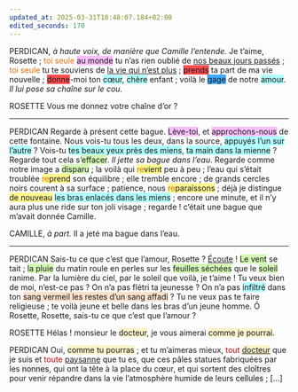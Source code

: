 ```yaml
---
updated_at: 2025-03-31T18:48:07.184+02:00
edited_seconds: 170
---
```

PERDICAN, *à haute voix, de manière que Camille l’entende.*
Je t’aime, Rosette ; <font color="#e36c09">toi seule</font> <span style="background:#fdbfff">au monde</span> tu n’as rien oublié de <u>nos beaux jours passés</u> ; <font color="#e36c09">toi seule</font> tu te souviens de <u>la vie qui n’est plus</u> ; <span style="background:#ff4d4f">prends</span> ta part de ma vie nouvelle ; <span style="background:#ff4d4f">donne</span>-moi ton <span style="background:#b1ffff">cœur</span>, <span style="background:#b1ffff">chère</span> enfant ; voilà le <span style="background:#40a9ff">gage</span> de notre <span style="background:#b1ffff">amour</span>. *Il lui pose sa chaîne sur le cou.* 

ROSETTE 
Vous me donnez votre chaîne d’or ? 

<hr>

PERDICAN
Regarde à présent cette bague. <span style="background:#fdbfff">Lève-toi</span>, et <span style="background:#fdbfff">approchons-nous</span> de cette fontaine. Nous vois-tu tous les deux, dans la source, <span style="background:#b1ffff">appuyés l’un sur l’autre</span> ? Vois-tu <span style="background:#b1ffff">tes beaux yeux près des miens</span>, <span style="background:#b1ffff">ta main dans la mienne</span> ? Regarde tout cela s’<span style="background:#d3f8b6">effacer</span>. *Il jette sa bague dans l’eau*. Regarde comme notre image a <span style="background:#d3f8b6">disparu</span> ; la voilà qui <span style="background:#fff88f"><font color="#e36c09">re</font>vient</span> peu à peu ; l’eau qui s’était troublée <span style="background:#fff88f"><font color="#e36c09">re</font>prend</span> son équilibre ; elle tremble encore ; de grands cercles noirs courent à sa surface ; patience, nous <span style="background:#fff88f"><font color="#e36c09">re</font>paraissons</span> ; déjà je distingue <span style="background:#fff88f">de nouveau</span> <span style="background:#b1ffff">les bras enlacés dans les miens</span> ; encore une minute, et il n’y aura plus une ride sur ton joli visage ; regarde ! c’était une bague que m’avait donnée Camille. 

CAMILLE, *à part.* 
Il a jeté ma bague dans l’eau. 

<hr>

PERDICAN
Sais-tu ce que c’est que l’amour, Rosette ? <u>Écoute</u> ! <span style="background:#d3f8b6">Le vent</span> se tait ; <span style="background:#d3f8b6">la pluie</span> du matin roule en perles sur les <span style="background:#d3f8b6">feuilles séchées</span> que le <span style="background:#d3f8b6">soleil</span> ranime. Par la lumière du ciel, par le soleil que voilà, je t’aime ! Tu veux bien de moi, n’est-ce pas ? On n’a pas flétri ta jeunesse ? On n’a pas <span style="background:#b1ffff">infiltré</span> dans ton <span style="background:rgba(240, 107, 5, 0.2)">sang vermeil les restes d’un sang affadi</span> ? Tu ne veux pas te faire religieuse ; te voilà jeune et belle dans les bras d’un jeune homme. Ô Rosette, Rosette, sais-tu ce que c’est que l’amour ? <u></u>

ROSETTE
Hélas ! monsieur le <span style="background:rgba(240, 200, 0, 0.2)">docteur</span>, je vous aimerai <span style="background:rgba(240, 200, 0, 0.2)">comme je pourrai</span>. 

PERDICAN
Oui, <span style="background:rgba(240, 200, 0, 0.2)">comme tu pourras</span> ; et tu m’aimeras mieux, <font color="#c00000">tout</font> <u><span style="background:rgba(240, 200, 0, 0.2)">docteur</span></u> que je suis et <font color="#c00000">toute</font> <u>paysanne</u> que tu es, que ces pâles statues fabriquées par les <span style="background:rgba(140, 140, 140, 0.12)">nonnes</span>, qui ont la tête à la place du cœur, et qui sortent des <span style="background:rgba(140, 140, 140, 0.12)">cloîtres</span> pour venir répandre dans la vie l’atmosphère humide de leurs <span style="background:rgba(140, 140, 140, 0.12)">cellules</span> ; […]